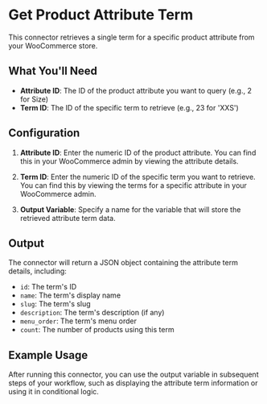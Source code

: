 # Get Product Attribute Term

This connector retrieves a single term for a specific product attribute from your WooCommerce store.

## What You'll Need

- **Attribute ID**: The ID of the product attribute you want to query (e.g., 2 for Size)
- **Term ID**: The ID of the specific term to retrieve (e.g., 23 for 'XXS')

## Configuration

1. **Attribute ID**: Enter the numeric ID of the product attribute. You can find this in your WooCommerce admin by viewing the attribute details.

2. **Term ID**: Enter the numeric ID of the specific term you want to retrieve. You can find this by viewing the terms for a specific attribute in your WooCommerce admin.

3. **Output Variable**: Specify a name for the variable that will store the retrieved attribute term data.

## Output

The connector will return a JSON object containing the attribute term details, including:

- `id`: The term's ID
- `name`: The term's display name
- `slug`: The term's slug
- `description`: The term's description (if any)
- `menu_order`: The term's menu order
- `count`: The number of products using this term

## Example Usage

After running this connector, you can use the output variable in subsequent steps of your workflow, such as displaying the attribute term information or using it in conditional logic.